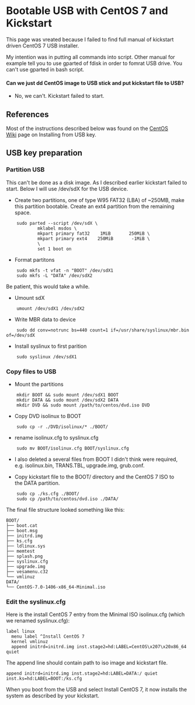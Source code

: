 # Bootable USB with CentOS 7 and Kickstart

This page was vreated because I failed to find full manual of kickstart driven CentOS 7 USB installer. 

My intention was in putting all commands into script. Other manual for example tell you to use gparted of fdisk in order to fomrat USB drive. You can't use gparted in bash script.

#### Can we just dd CentOS image to USB stick and put kickstart file to USB?
* No, we can't. Kickstart failed to start.

## References

Most of the instructions described below was found on the [CentOS Wiki](https://wiki.centos.org/HowTos/InstallFromUSBkey#line-30) page on Installing from USB key. 


## USB key preparation

### Partition USB

This can't be done as a disk image. As I described earlier kickstart failed to start. Below I will use /dev/sdX for the USB device.

* Create two partitions, one of type W95 FAT32 (LBA) of ~250MB, make this partition bootable. Create an ext4 partition from the remaining space.

```
	sudo parted --script /dev/sdX \
	        mklabel msdos \
	        mkpart primary fat32    1MiB       250MiB \
	        mkpart primary ext4    250MiB       -1MiB \
	        \
	        set 1 boot on
```

* Format partitons
```
	sudo mkfs -t vfat -n "BOOT" /dev/sdX1
	sudo mkfs -L "DATA" /dev/sdX2
```
Be patient, this would take a while.

* Umount sdX
```
	umount /dev/sdX1 /dev/sdX2
```

* Write MBR data to device
```
	sudo dd conv=notrunc bs=440 count=1 if=/usr/share/syslinux/mbr.bin of=/dev/sdX
```

* Install syslinux to first parition
```
	sudo syslinux /dev/sdX1
```

### Copy files to USB

* Mount the partitions
```
	mkdir BOOT && sudo mount /dev/sdX1 BOOT
	mkdir DATA && sudo mount /dev/sdX2 DATA
	mkdir DVD && sudo mount /path/to/centos/dvd.iso DVD
```

* Copy DVD isolinux to BOOT
```
	sudo cp -r ./DVD/isolinux/* ./BOOT/
```

* rename isolinux.cfg to syslinux.cfg
```
	sudo mv BOOT/isolinux.cfg BOOT/syslinux.cfg
```

* I also deleted a several files from BOOT I didn't think were required, e.g. isolinux.bin, TRANS.TBL, upgrade.img, grub.conf.

* Copy kickstart file to the BOOT/ directory and the CentOS 7 ISO to the DATA partition.
```
	sudo cp ./ks.cfg ./BOOT/
	sudo cp /path/to/centos/dvd.iso ./DATA/
```

The final file structure looked something like this:
```
BOOT/
├── boot.cat
├── boot.msg
├── initrd.img
├── ks.cfg
├── ldlinux.sys
├── memtest
├── splash.png
├── syslinux.cfg
├── upgrade.img
├── vesamenu.c32
└── vmlinuz
DATA/
└── CentOS-7.0-1406-x86_64-Minimal.iso
```

### Edit the syslinux.cfg

Here is the install CentOS 7 entry from the Minimal ISO isolinux.cfg (which we renamed syslinux.cfg):
```
label linux                                                                     
  menu label ^Install CentOS 7                                                  
  kernel vmlinuz                                                                
  append initrd=initrd.img inst.stage2=hd:LABEL=CentOS\x207\x20x86_64 quiet  
```

The append line should contain path to iso image and kickstart file.
```
append initrd=initrd.img inst.stage2=hd:LABEL=DATA:/ quiet inst.ks=hd:LABEL=BOOT:/ks.cfg
```

When you boot from the USB and select Install CentOS 7, it now installs the system as described by your kickstart.
